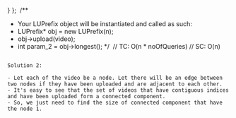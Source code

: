 }
};
​
/**
* Your LUPrefix object will be instantiated and called as such:
* LUPrefix* obj = new LUPrefix(n);
* obj->upload(video);
* int param_2 = obj->longest();
*/
​
// TC: O(n * noOfQueries)
// SC: O(n)
```
​
Solution 2:
​
- Let each of the video be a node. Let there will be an edge between two nodes if they have been uploaded and are adjacent to each other.
- It's easy to see that the set of videos that have contiguous indices and have been uploaded form a connected component.
- So, we just need to find the size of connected component that have the node 1.
​
```
​
```